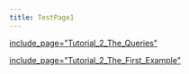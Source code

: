 ```yaml
---
title: TestPage1
---
```

[include_page="Tutorial_2_The_Queries"](include_page="Tutorial_2_The_Queries")

[include_page="Tutorial_2_The_First_Example"](include_page="Tutorial_2_The_First_Example")
